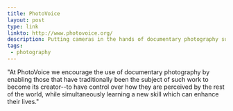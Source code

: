 ```yaml
---
title: PhotoVoice
layout: post
type: link
linkto: http://www.photovoice.org/
description: Putting cameras in the hands of documentary photography subjects.
tags:
 - photography
---
```

"At PhotoVoice we encourage the use of documentary photography by enabling those that have traditionally been the subject of such work to become its creator--to have control over how they are perceived by the rest of the world, while simultaneously learning a new skill which can enhance their lives."